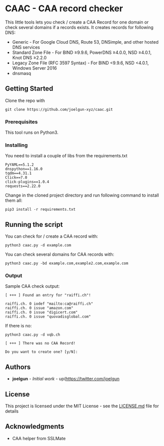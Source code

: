 # CAAC - CAA record checker

This little tools lets you check / create a CAA Record for one domain or check several domains if a records exists. 
It creates records for following DNS:


- Generic - For Google Cloud DNS, Route 53, DNSimple, and other hosted DNS services
- Standard Zone File - For BIND ≥9.9.6, PowerDNS ≥4.0.0, NSD ≥4.0.1, Knot DNS ≥2.2.0
- Legacy Zone File (RFC 3597 Syntax) - For BIND <9.9.6, NSD <4.0.1, Windows Server 2016
- dnsmasq


## Getting Started

Clone the repo with 

```
git clone https://github.com/joelgun-xyz/caac.git
```

### Prerequisites

This tool runs on Python3. 

### Installing

You need to install a couple of libs from the requirements.txt


```
PyYAML==5.1.2
dnspython==1.16.0
tqdm==4.31.1
Click==7.0
click-plugins==1.0.4
requests==2.22.0
```

Change in the cloned project directory and run following command to install them all: 

```
pip3 install -r requirements.txt
```


## Running the script

You can check for / create a CAA record with:

```
python3 caac.py -d example.com
```


You can check several domains for CAA records with: 

```
python3 caac.py -bd example.com,example2.com,example.com
```

### Output

Sample CAA check output:


```
[ +++ ] Found an entry for "raiffi.ch"!

raiffi.ch. 0 iodef "mailto:ca@raiffi.ch" 
raiffi.ch. 0 issue "amazon.com" 
raiffi.ch. 0 issue "digicert.com" 
raiffi.ch. 0 issue "quovadisglobal.com" 
```

If there is no:


```
python3 caac.py -d vqb.ch

[ +++ ] There was no CAA Record!

Do you want to create one? [y/N]: 

```

## Authors

* **joelgun** - *Initial work* - up(https://twitter.com/joelgun

## License

This project is licensed under the MIT License - see the [LICENSE.md](LICENSE.md) file for details

## Acknowledgments

* CAA helper from SSLMate 

